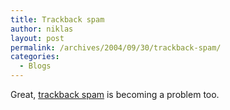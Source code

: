 ```yaml
---
title: Trackback spam
author: niklas
layout: post
permalink: /archives/2004/09/30/trackback-spam/
categories:
  - Blogs
---
```

Great, [trackback spam][1] is becoming a problem too.

 [1]: http://wordpress.org/support/4/13350